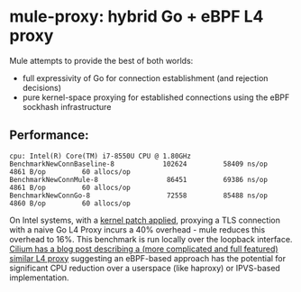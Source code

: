 mule-proxy: hybrid Go + eBPF L4 proxy
=====================================

Mule attempts to provide the best of both worlds:
* full expressivity of Go for connection establishment (and rejection decisions)
* pure kernel-space proxying for established connections using the eBPF sockhash infrastructure

## Performance:

```
cpu: Intel(R) Core(TM) i7-8550U CPU @ 1.80GHz
BenchmarkNewConnBaseline-8       	  102624	     58409 ns/op	    4861 B/op	      60 allocs/op
BenchmarkNewConnMule-8           	   86451	     69386 ns/op	    4861 B/op	      60 allocs/op
BenchmarkNewConnGo-8             	   72558	     85488 ns/op	    4860 B/op	      60 allocs/op
```

On Intel systems, with a [kernel patch applied](https://github.com/bpowers/linux/commit/f14e03801e4081e0901698cddf2e2270d7445a72),
proxying a TLS connection with a naive Go L4 Proxy incurs a 40% overhead - mule reduces this overhead to 16%.
This benchmark is run locally over the loopback interface.
[Cilium has a blog post describing a (more complicated and full featured) similar L4 proxy](https://cilium.io/blog/2022/04/12/cilium-standalone-L4LB-XDP/) suggesting an eBPF-based approach has the potential for significant CPU reduction over a userspace (like haproxy) or IPVS-based implementation.
